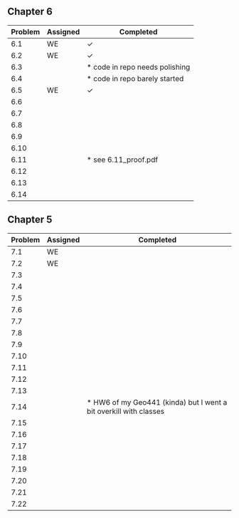 ## Chapter 6      
| Problem | Assigned | Completed |
|---------|----------|-----------|
| 6.1     | WE       | ✓         |
| 6.2     | WE       | ✓         |
| 6.3     |          | * code in repo needs polishing         |
| 6.4     |          | * code in repo barely started 
| 6.5     | WE       | ✓         |
| 6.6     |          |           |
| 6.7     |          |           |
| 6.8     |          |           |
| 6.9     |          |           |
| 6.10     |          |           |
| 6.11     |          |* see 6.11_proof.pdf |
| 6.12     |          |           |
| 6.13     |          |           |
| 6.14     |          |           |


## Chapter 5  
| Problem | Assigned | Completed |
|---------|----------|-----------|
| 7.1     | WE       |           |
| 7.2     | WE       |           |
| 7.3     |          |           |
| 7.4     |          |           |
| 7.5     |          |           |
| 7.6     |          |           |
| 7.7     |          |           |
| 7.8     |          |           |
| 7.9     |          |           |
| 7.10     |          |           |
| 7.11     |          |           |
| 7.12     |          |           |
| 7.13     |          |           |
| 7.14     |          | * HW6 of my Geo441 (kinda) but I went a bit overkill with classes  |
| 7.15     |          |           |
| 7.16     |          |           |
| 7.17     |          |           |
| 7.18     |          |           |
| 7.19     |          |           |
| 7.20     |          |           |
| 7.21     |          |           |
| 7.22     |          |           |


